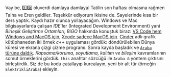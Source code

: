 Vay be, 1️⃣0️⃣ oluverdi damlaya damlaya❕ Tatilin son haftası olmasına rağmen Talha ve Eren geldiler. Teşekkür ediyorum ikisine de. Sayelerinde kısa bir ders yaptık. Kaydı hazır olunca yollayacağım. Windows ve Mac bilgisayarlarda çalışan *IDE*'ler (Integrated Development Environment) yani *Birleşik Geliştirme Ortamları, BiGO* hakkında konuştuk biraz: [VS Code hem Windows and MacOS için](https://code.visualstudio.com/), [Xcode sadece MacOS için](https://developer.apple.com/xcode/). [Cinder](https://libcinder.org/gallery) adlı grafik kütüphaneden iki örnek *c++* uygulaması gördük: döndürülebilen Dünya küresi ve ekrana çizgi çizme programı.  Sonra kayda başladık ve [`Araba` türüne daldık](https://www.onlinegdb.com/dbFycFP09). *Kapsama/koruma, soyutlama, kalıtım ve bileşim* kavramlarının somut örneklerini gördük. `this` anahtar sözcüğü ile `Araba &` yöntem çıktısını birleştirdik. Siz de bu kodu çatallayıp kurcalayın, yeni bir alt tür (örneğin `ElektrikliAraba`) ekleyin.